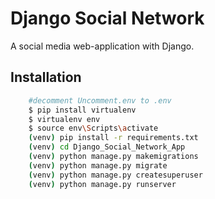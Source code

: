 # Django Social Network

A social media web-application with Django.

## Installation

```bash
    #decomment Uncomment.env to .env
    $ pip install virtualenv
    $ virtualenv env
    $ source env\Scripts\activate
    (venv) pip install -r requirements.txt
    (venv) cd Django_Social_Network_App
    (venv) python manage.py makemigrations
    (venv) python manage.py migrate
    (venv) python manage.py createsuperuser
    (venv) python manage.py runserver
```